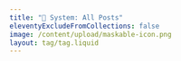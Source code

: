 ```yaml
---
title: "💜 System: All Posts"
eleventyExcludeFromCollections: false
image: /content/upload/maskable-icon.png
layout: tag/tag.liquid
---
```

